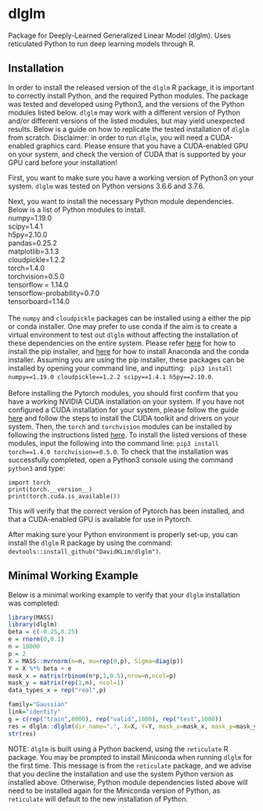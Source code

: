 # dlglm
Package for Deeply-Learned Generalized Linear Model (dlglm). Uses reticulated Python to run deep learning models through R. 

## Installation
In order to install the released version of the `dlglm` R package, it is important to correctly install Python, and the required Python modules. The package was tested and developed using Python3, and the versions of the Python modules listed below. `dlglm` may work with a different version of Python and/or different versions of the listed modules, but may yield unexpected results. Below is a guide on how to replicate the tested installation of `dlglm` from scratch. Disclaimer: in order to run `dlglm`, you will need a CUDA-enabled graphics card. Please ensure that you have a CUDA-enabled GPU on your system, and check the version of CUDA that is supported by your GPU card before your installation!

First, you want to make sure you have a working version of Python3 on your system. `dlglm` was tested on Python versions 3.6.6 and 3.7.6.

Next, you want to install the necessary Python module dependencies. Below is a list of Python modules to install.\
numpy=1.19.0\
scipy=1.4.1\
h5py=2.10.0\
pandas=0.25.2\
matplotlib=3.1.3\
cloudpickle=1.2.2\
torch=1.4.0\
torchvision=0.5.0\
tensorflow = 1.14.0\
tensorflow-probability=0.7.0\
tensorboard=1.14.0\
\
The `numpy` and `cloudpickle` packages can be installed using a either the pip or conda installer. One may prefer to use conda if the aim is to create a virtual environment to test out `dlglm` without affecting the installation of these dependencies on the entire system. Please refer [here](https://pip.pypa.io/en/stable/installation/) for how to install the pip installer, and [here](https://docs.anaconda.com/anaconda/install/index.html) for how to install Anaconda and the conda installer. Assuming you are using the pip installer, these packages can be installed by opening your command line, and inputting: ``` pip3 install numpy==1.19.0 cloudpickle==1.2.2 scipy==1.4.1 h5py==2.10.0```.\
\
Before installing the Pytorch modules, you should first confirm that you have a working NVIDIA CUDA installation on your system. If you have not configured a CUDA installation for your system, please follow the guide [here](https://docs.nvidia.com/cuda/cuda-installation-guide-linux/index.html#pre-installation-actions) and follow the steps to install the CUDA toolkit and drivers on your system. Then, the `torch` and `torchvision` modules can be installed by following the instructions listed [here](https://pytorch.org/get-started/previous-versions/). To install the listed versions of these modules, input the following into the command line: ```pip3 install torch==1.4.0 torchvision==0.5.0```. To check that the installation was successfully completed, open a Python3 console using the command `python3` and type:
```
import torch
print(torch.__version__)
print(torch.cuda.is_available())
```
This will verify that the correct version of Pytorch has been installed, and that a CUDA-enabled GPU is available for use in Pytorch.

After making sure your Python environment is properly set-up, you can install the `dlglm` R package by using the command: `devtools::install_github("DavidKLim/dlglm")`.

## Minimal Working Example

Below is a minimal working example to verify that your `dlglm` installation was completed:

``` r
library(MASS)
library(dlglm)
beta = c(-0.25,0.25)
e = rnorm(0,0.1)
n = 10000
p = 2
X = MASS::mvrnorm(n=n, mu=rep(0,p), Sigma=diag(p))
Y = X %*% beta + e
mask_x = matrix(rbinom(n*p,1,0.5),nrow=n,ncol=p)
mask_y = matrix(rep(1,n), ncol=1)
data_types_x = rep("real",p)

family="Gaussian"
link="identity"
g = c(rep("train",8000), rep("valid",1000), rep("test",1000))
res = dlglm::dlglm(dir_name=".", X=X, Y=Y, mask_x=mask_x, mask_y=mask_y, g=g, covars_r_x=rep(1,p), covars_r_y=1, learn_r=T, data_types_x=data_types_x, Ignorable=F, family=family, link=link, normalize=F, early_stop=T, trace=F)
str(res)
```

NOTE: `dlglm` is built using a Python backend, using the `reticulate` R package. You may be prompted to install Miniconda when running `dlglm` for the first time. This message is from the `reticulate` package, and we advise that you decline the installation and use the system Python version as installed above. Otherwise, Python module dependencies listed above will need to be installed again for the Miniconda version of Python, as `reticulate` will default to the new installation of Python.

